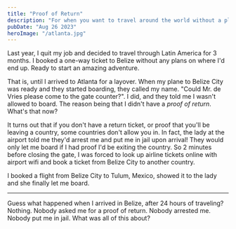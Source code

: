 ```yaml
---
title: "Proof of Return"
description: "For when you want to travel around the world without a plan"
pubDate: "Aug 26 2023"
heroImage: "/atlanta.jpg"
---
```


Last year, I quit my job and decided to travel through Latin America for 3
months. I booked a one-way ticket to Belize without any plans on where I'd end
up. Ready to start an amazing adventure.

That is, until I arrived to Atlanta for a layover. When my plane to Belize City
was ready and they started boarding, they called my name. "Could Mr. de Vries
please come to the gate counter?". I did, and they told me I wasn't allowed to
board. The reason being that I didn't have a _proof of return_. What's that now?

It turns out that if you don't have a return ticket, or proof that you'll be
leaving a country, some countries don't allow you in. In fact, the lady at the
airport told me they'd arrest me and put me in jail upon arrival! They would
only let me board if I had proof I'd be exiting the country. So 2 minutes before
closing the gate, I was forced to look up airline tickets online with airport
wifi and book a ticket from Belize City to another country.

I booked a flight from Belize City to Tulum, Mexico, showed it to the lady and
she finally let me board.

---

Guess what happened when I arrived in Belize, after 24 hours of traveling?
Nothing. Nobody asked me for a proof of return. Nobody arrested me. Nobody put
me in jail. What was all of this about?
